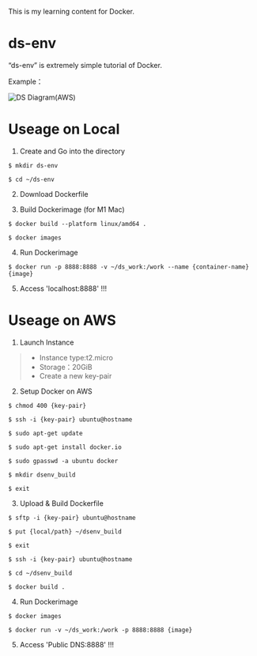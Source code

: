 This is my learning content for Docker.

# ds-env

“ds-env” is extremely simple tutorial of Docker.

Example：

![DS Diagram(AWS)](https://user-images.githubusercontent.com/111184429/185786970-3e7378dd-f978-40d0-9e64-c836d56a0608.png)

# Useage on Local

1. Create and Go into the directory
```
$ mkdir ds-env
```
```
$ cd ~/ds-env
```
2. Download Dockerfile

3. Build Dockerimage (for M1 Mac)
```
$ docker build --platform linux/amd64 .
```
```
$ docker images
```

4. Run Dockerimage
```
$ docker run -p 8888:8888 -v ~/ds_work:/work --name {container-name} {image}
```

5. Access 'localhost:8888' !!!

# Useage on AWS

1. Launch Instance

> * Instance type:t2.micro
> * Storage：20GiB
> * Create a new key-pair

2. Setup Docker on AWS
```
$ chmod 400 {key-pair}
```
```
$ ssh -i {key-pair} ubuntu@hostname
```
```
$ sudo apt-get update
```
```
$ sudo apt-get install docker.io
```
```
$ sudo gpasswd -a ubuntu docker
```
```
$ mkdir dsenv_build
```
```
$ exit
```

3. Upload & Build Dockerfile

```
$ sftp -i {key-pair} ubuntu@hostname
```
```
$ put {local/path} ~/dsenv_build
```
```
$ exit
```
```
$ ssh -i {key-pair} ubuntu@hostname
```
```
$ cd ~/dsenv_build
```
```
$ docker build .
```

4. Run Dockerimage

```
$ docker images
```
```
$ docker run -v ~/ds_work:/work -p 8888:8888 {image}
```

5. Access 'Public DNS:8888' !!!
